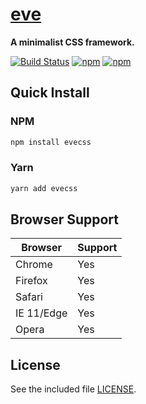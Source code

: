 # [eve](https://hpivanov.github.io/eve)

**A minimalist CSS framework.**

[![Build Status](https://travis-ci.org/hpivanov/eve.svg?branch=master)](https://travis-ci.org/hpivanov/eve)
[![npm](https://img.shields.io/npm/v/evecss.svg)](https://www.npmjs.com/package/evecss)
[![npm](https://img.shields.io/npm/dm/evecss.svg)](https://www.npmjs.com/package/evecss)

## Quick Install

### NPM

```sh
npm install evecss
```

### Yarn

```sh
yarn add evecss
```

## Browser Support

| Browser | Support |
|---------|---------|
| Chrome | Yes |
| Firefox | Yes |
| Safari | Yes |
| IE 11/Edge | Yes |
| Opera | Yes |

## License

See the included file [LICENSE](https://github.com/hpivanov/eve/blob/master/LICENSE).
